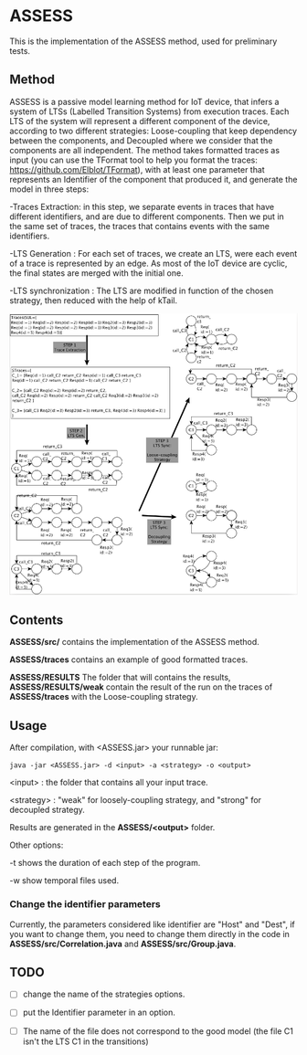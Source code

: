 # ASSESS
This is the implementation of the ASSESS method, used for preliminary tests.

## Method

ASSESS is a passive model learning method for IoT device, that infers a system of LTSs (Labelled Transition Systems) from execution traces. 
Each LTS of the system will represent a different component of the device, according to two different strategies: Loose-coupling that keep dependency between the components, and Decoupled where we consider that the components are all independent.
The method takes formatted traces as input (you can use the TFormat tool to help you format the traces: https://github.com/Elblot/TFormat), with at least one parameter that represents an Identifier of the component that produced it, and generate the model in three steps:

-Traces Extraction: in this step, we separate events in traces that have different identifiers, and are due to different components.
Then we put in the same set of traces, the traces that contains events with the same identifiers.

-LTS Generation : For each set of traces, we create an LTS, were each event of a trace is represented by an edge.
As most of the IoT device are cyclic, the final states are merged with the initial one.

-LTS synchronization : The LTS are modified in function of the chosen strategy, then reduced with the help of kTail.

![Alt text](figures/example.png "The ASSESS aproach.")


## Contents

**ASSESS/src/** contains the implementation of the ASSESS method.

**ASSESS/traces** contains an example of good formatted traces.

**ASSESS/RESULTS** The folder that will contains the results, **ASSESS/RESULTS/weak** contain the result of the run on the traces of **ASSESS/traces** with the Loose-coupling strategy.

## Usage

After compilation, with <ASSESS.jar> your runnable jar:
```
java -jar <ASSESS.jar> -d <input> -a <strategy> -o <output>
```
\<input\> : the folder that contains all your input trace.

\<strategy\> : "weak" for loosely-coupling strategy, and "strong" for decoupled strategy.
  
Results are generated in the **ASSESS/\<output\>** folder.

Other options: 

-t   shows the duration of each step of the program.

-w   show temporal files used.


### Change the identifier parameters

Currently, the parameters considered like identifier are "Host" and "Dest", if you want to change them, you need to change them directly in the code in  **ASSESS/src/Correlation.java** and **ASSESS/src/Group.java**.

## TODO

- [ ] change the name of the strategies options.

- [ ] put the Identifier parameter in an option.

- [ ] The name of the file does not correspond to the good model (the file C1 isn't the LTS C1 in the transitions)
